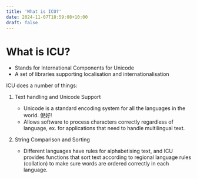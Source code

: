 ```yaml
---
title: 'What is ICU?'
date: 2024-11-07T18:59:08+10:00
draft: false
---
```


# What is ICU?

- Stands for International Components for Unicode
- A set of libraries supporting localisation and internationalisation

ICU does a number of things:

1. Text handling and Unicode Support
	- Unicode is a standard encoding system for all the languages in the world. 倪好!
	- Allows software to process characters correctly regardless of language, ex. for applications that need to handle multilingual text.

2. String Comparison and Sorting
	- Different languages have rules for alphabetising text, and ICU provides functions that sort text according to regional language rules (collation) to make sure words are ordered correctly in each language.